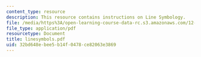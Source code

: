 ```yaml
---
content_type: resource
description: This resource contains instructions on Line Symbology.
file: /media/https%3A/open-learning-course-data-rc.s3.amazonaws.com/12-114-field-geology-i-fall-2005/32bd648ebee5b14f0478ce82063e3869_linesymbols.pdf
file_type: application/pdf
resourcetype: Document
title: linesymbols.pdf
uid: 32bd648e-bee5-b14f-0478-ce82063e3869
---
```

